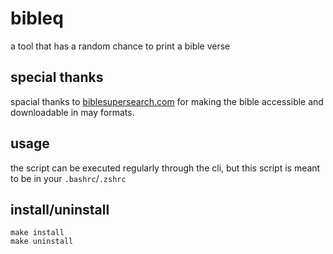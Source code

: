 # bibleq
a tool that has a random chance to print a bible verse

## special thanks
spacial thanks to [biblesupersearch.com](biblesupersearch.com) for making the bible accessible and downloadable in may formats.

## usage
the script can be executed regularly through the cli, but this script is meant to be
in your `.bashrc`/`.zshrc`

## install/uninstall
```
make install
make uninstall
```

